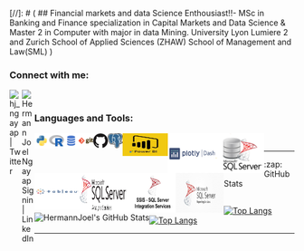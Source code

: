 [//]: # ( 
    ## Financial markets and data Science Enthousiast!!- MSc in Banking and Finance specialization in Capital Markets and Data Science & Master 2 in Computer     with major in data Mining.
    University Lyon Lumiere 2 and Zurich School of Applied Sciences (ZHAW) School of Management and Law(SML)
)

### Connect with me:
[<img align="left" alt="hj_ngayap | Twitter" width="22px" src="https://cdn.jsdelivr.net/npm/simple-icons@v3/icons/twitter.svg" />][twitter]
[<img align="left" alt="Hermann Joel Ngayap Signin | LinkedIn" width="22px" src="https://cdn.jsdelivr.net/npm/simple-icons@v3/icons/linkedin.svg" />][linkedin]

<br />

### Languages and Tools:

<img align="left" alt="Python" width="26px" src="https://raw.githubusercontent.com/github/explore/80688e429a7d4ef2fca1e82350fe8e3517d3494d/topics/python/python.png" />
<img align="left" alt="R" width="26px" src="https://raw.githubusercontent.com/github/explore/80688e429a7d4ef2fca1e82350fe8e3517d3494d/topics/r/r.png" />
<img align="left" alt="SQL" width="26px" src="https://raw.githubusercontent.com/github/explore/80688e429a7d4ef2fca1e82350fe8e3517d3494d/topics/sql/sql.png" />
<img align="left" alt="Git" width="26px" src="https://raw.githubusercontent.com/github/explore/80688e429a7d4ef2fca1e82350fe8e3517d3494d/topics/git/git.png" />
<img align="left" alt="GitHub" width="26px" src="https://raw.githubusercontent.com/github/explore/78df643247d429f6cc873026c0622819ad797942/topics/github/github.png" />
<img align="left" alt="PostgreSQL" width="26px" src="https://raw.githubusercontent.com/github/explore/80688e429a7d4ef2fca1e82350fe8e3517d3494d/topics/postgresql/postgresql.png" />
<img align="left" alt="PowerBi" width="80" height="40" src="/Images/power%20BI.jpg" />
<img align="left" alt="Plotly-Dash" width="85" height="70" src="/Images/plotlydash.png" />  
<img align="left" alt="SQLSERVER" width="85" height="70" src="/Images/sqlserver.jpg" />
<img align="left" alt="Tableau" width="80" height="65" src="/Images/Tableau.png" />
<img align="left" alt="SSAS" width="85" height="70" src="/Images/ssas.png" />
<img align="left" alt="SSIS" width="85" height="70" src="/Images/ssis.png" />
<img align="left" alt="SSRS" width="85" height="70" src="/Images/ssrs.jpg" />
<br />

---

<summary>:zap: GitHub Stats</summary>
<img align="left" alt="HermannJoel's GitHub Stats" src="https://github-readme-stats.vercel.app/api?username=HermannJoel&show_icons=true&hide_border=true" />
<br />

[![Top Langs](https://github-readme-stats.vercel.app/api/top-langs/?username=HermannJoel&langs_count=5)](https://github.com/HermannJoel/github-readme-stats)
[![Top Langs](https://github-readme-stats.vercel.app/api/top-langs/?username=HermannJoel&layout=compact)](https://github.com/HermannJoel/github-readme-stats)
</details>

[twitter]: https://twitter.com/hj_ngayap
[linkedin]: https://www.linkedin.com/in/hermann-joel-ngayap-signin-5b35b513b/

---

